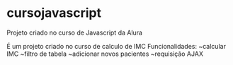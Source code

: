 # cursojavascript
Projeto criado no curso de Javascript da Alura

É um projeto criado no curso de calculo de IMC
Funcionalidades:
~calcular IMC
~filtro de tabela
~adicionar novos pacientes
~requisição AJAX

